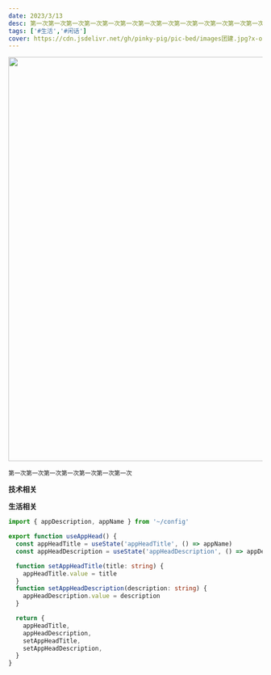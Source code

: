 ```yaml
---
date: 2023/3/13
desc: 第一次第一次第一次第一次第一次第一次第一次第一次第一次第一次第一次第一次第一次第一次第一次第一次第一次第一次第一次第一次第一次第一次第一次第一次第一次第一次第一次第一次
tags: ['#生活','#闲话']
cover: https://cdn.jsdelivr.net/gh/pinky-pig/pic-bed/images团建.jpg?x-oss-process=image/resize,w_640/format,webp
---
```


<img src="https://cdn.jsdelivr.net/gh/pinky-pig/pic-bed/images20230313114545.png" width=800/>  

<small>第一次第一次第一次第一次第一次第一次第一次</small>  

**技术相关**


**生活相关**  


```ts
import { appDescription, appName } from '~/config'

export function useAppHead() {
  const appHeadTitle = useState('appHeadTitle', () => appName)
  const appHeadDescription = useState('appHeadDescription', () => appDescription)

  function setAppHeadTitle(title: string) {
    appHeadTitle.value = title
  }
  function setAppHeadDescription(description: string) {
    appHeadDescription.value = description
  }

  return {
    appHeadTitle,
    appHeadDescription,
    setAppHeadTitle,
    setAppHeadDescription,
  }
}
```
